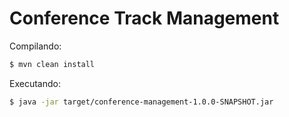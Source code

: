 # Conference Track Management

Compilando:
```sh
$ mvn clean install
```

Executando:
```sh
$ java -jar target/conference-management-1.0.0-SNAPSHOT.jar
```